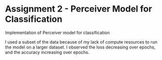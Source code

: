 # Assignment 2 - Perceiver Model for Classification
Implementation of Perceiver model for classification

I used a subset of the data because of my lack of compute resources to run the model on a larger dataset. I observed the loss decreasing over epochs, and the accuracy increasing over epochs.